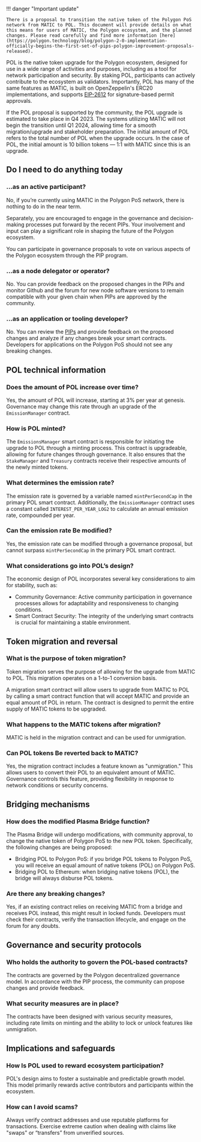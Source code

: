 !!! danger "Important update"

    There is a proposal to transition the native token of the Polygon PoS network from MATIC to POL. This document will provide details on what this means for users of MATIC, the Polygon ecosystem, and the planned changes. Please read carefully and find more information [here](https://polygon.technology/blog/polygon-2-0-implementation-officially-begins-the-first-set-of-pips-polygon-improvement-proposals-released).

POL is the native token upgrade for the Polygon ecosystem, designed for use in a wide range of activities and purposes, including as a tool for network participation and security. By staking POL, participants can actively contribute to the ecosystem as validators. Importantly, POL has many of the same features as MATIC, is built on OpenZeppelin's ERC20 implementations, and supports [EIP-2612](https://eips.ethereum.org/EIPS/eip-2612) for signature-based permit approvals.

If the POL proposal is supported by the community, the POL upgrade is estimated to take place in Q4 2023. The systems utilizing MATIC will not begin the transition until Q1 2024, allowing time for a smooth migration/upgrade and stakeholder preparation. The initial amount of POL refers to the total number of POL when the upgrade occurs. In the case of POL, the initial amount is 10 billion tokens — 1:1 with MATIC since this is an upgrade.

## Do I need to do anything today

### ...as an active participant?

No, if you’re currently using MATIC in the Polygon PoS network, there is nothing to do in the near term.

Separately, you are encouraged to engage in the governance and decision-making processes put forward by the recent PIPs.
Your involvement and input can play a significant role in shaping the future of the Polygon ecosystem.

You can participate in governance proposals to vote on various aspects of the Polygon ecosystem through the PIP program.

### ...as a node delegator or operator?

No. You can provide feedback on the proposed changes in the PIPs and monitor Github and the forum for new node software versions to remain compatible with your given chain when PIPs are approved by the community.

### ...as an application or tooling developer?

No. You can review the [PIPs](https://forum.polygon.technology/t/pip-17-polygon-ecosystem-token-pol/12912) and provide feedback on the proposed changes and analyze if any changes break your smart contracts. Developers for applications on the Polygon PoS should not see any breaking changes.

## POL technical information

### Does the amount of POL increase over time?

Yes, the amount of POL will increase, starting at 3% per year at genesis. Governance may change this rate through an upgrade of the `EmissionManager` contract.

### How is POL minted?

The `EmissionsManager` smart contract is responsible for initiating the upgrade to POL through a minting process. This contract is upgradeable, allowing for future changes through governance. It also ensures that the `StakeManager` and `Treasury` contracts receive their respective amounts of the newly minted tokens.

### What determines the emission rate?

The emission rate is governed by a variable named `mintPerSecondCap` in the primary POL smart contract. Additionally, the `EmissionManager` contract uses a constant called `INTEREST_PER_YEAR_LOG2` to calculate an annual emission rate, compounded per year.

### Can the emission rate Be modified?

Yes, the emission rate can be modified through a governance proposal, but cannot surpass `mintPerSecondCap` in the primary POL smart contract.

### What considerations go into POL’s design?

The economic design of POL incorporates several key considerations to aim for stability, such as:

- Community Governance: Active community participation in governance processes allows for adaptability and responsiveness to changing conditions.
- Smart Contract Security: The integrity of the underlying smart contracts is crucial for maintaining a stable environment.

## Token migration and reversal

### What is the purpose of token migration?

Token migration serves the purpose of allowing for the upgrade from MATIC to POL. This migration operates on a 1-to-1 conversion basis.

A migration smart contract will allow users to upgrade from MATIC to POL by calling a smart contract function that will accept MATIC and provide an equal amount of POL in return.  The contract is designed to permit the entire supply of MATIC tokens to be upgraded.

### What happens to the MATIC tokens after migration?

MATIC is held in the migration contract and can be used for unmigration.

### Can POL tokens Be reverted back to MATIC?

Yes, the migration contract includes a feature known as "unmigration." This allows users to convert their POL to an equivalent amount of MATIC. Governance controls this feature, providing flexibility in response to network conditions or security concerns.

## Bridging mechanisms

### How does the modified Plasma Bridge function?

The Plasma Bridge will undergo modifications, with community approval, to change the native token of Polygon PoS to the new POL token. Specifically, the following changes are being proposed:

- Bridging POL to Polygon PoS: if you bridge POL tokens to Polygon PoS, you will receive
an equal amount of native tokens (POL) on Polygon PoS.
- Bridging POL to Ethereum: when bridging native tokens (POL), the bridge will always disburse POL tokens.

### Are there any breaking changes?

Yes, if an existing contract relies on receiving MATIC from a bridge and receives POL instead, this might result in locked funds. Developers must check their contracts, verify the transaction lifecycle, and engage on the forum for any doubts.

## Governance and security protocols

### Who holds the authority to govern the POL-based contracts?

The contracts are governed by the Polygon decentralized governance model. In accordance with the PIP process, the community can propose changes and provide feedback.

### What security measures are in place?

The contracts have been designed with various security measures, including rate limits on minting and the ability to lock or unlock features like unmigration.

## Implications and safeguards

### How Is POL used to reward ecosystem participation?

POL's design aims to foster a sustainable and predictable growth model. This model primarily rewards active contributors and participants within the ecosystem.

### How can I avoid scams?

Always verify contract addresses and use reputable platforms for transactions. Exercise extreme caution when dealing with claims like "swaps" or “transfers” from unverified sources.
